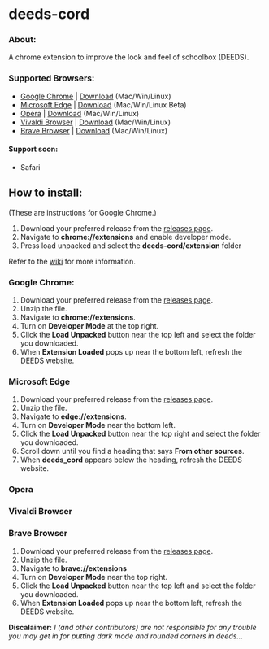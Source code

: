 # deeds-cord
### About:
A chrome extension to improve the look and feel of schoolbox (DEEDS).

### Supported Browsers:
- [Google Chrome](#google_chrome) | [Download](https://www.google.com.au/chrome/ "Download Google Chrome") (Mac/Win/Linux)
- [Microsoft Edge](#edge) | [Download](https://www.microsoft.com/en-us/edge "Download Microsoft Edge") (Mac/Win/Linux Beta)
- [Opera](#opera) | [Download](https://www.opera.com/download "Download Opera") (Mac/Win/Linux)
- [Vivaldi Browser](#vivaldi) | [Download](https://vivaldi.com/download/ "Download Vivaldi Browser") (Mac/Win/Linux)
- [Brave Browser](#brave) | [Download](https://brave.com/download/ "Download Brave Browser") (Mac/Win/Linux)
 
#### Support soon:
- Safari

## How to install:
(These are instructions for Google Chrome.)
1) Download your preferred release from the [releases page](https://github.com/cgsdiscord/deeds-cord/releases).
2) Navigate to __chrome://extensions__ and enable developer mode.
3) Press load unpacked and select the __deeds-cord/extension__ folder

Refer to the [wiki](https://github.com/cgsdiscord/deeds-cord/wiki) for more information.

### Google Chrome: <a name="google_chrome"></a>
1) Download your preferred release from the [releases page](https://github.com/cgsdiscord/deeds-cord/releases).
2) Unzip the file.
3) Navigate to __chrome://extensions__. 
4) Turn on __Developer Mode__ at the top right.
5) Click the __Load Unpacked__ button near the top left and select the folder you downloaded.
6) When __Extension Loaded__ pops up near the bottom left, refresh the DEEDS website.


### Microsoft Edge <a name="edge"></a>
1) Download your preferred release from the [releases page](https://github.com/cgsdiscord/deeds-cord/releases).
2) Unzip the file.
3) Navigate to __edge://extensions__. 
4) Turn on __Developer Mode__ near the bottom left.
5) Click the __Load Unpacked__ button near the top right and select the folder you downloaded.
6) Scroll down until you find a heading that says __From other sources__.
8) When __deeds_cord__ appears below the heading, refresh the DEEDS website.

### Opera <a name="opera"></a>

### Vivaldi Browser <a name="vivaldi"></a>

### Brave Browser <a name="brave"></a>
1) Download your preferred release from the [releases page](https://github.com/cgsdiscord/deeds-cord/releases).
2) Unzip the file.
3) Navigate to __brave://extensions__ 
4) Turn on __Developer Mode__ near the top right.
5) Click the __Load Unpacked__ button near the top left and select the folder you downloaded.
6) When __Extension Loaded__ pops up near the bottom left, refresh the DEEDS website.


**Discalaimer:** *I (and other contributors) are not responsible for any trouble you may get in for putting dark mode and rounded corners in deeds...*
